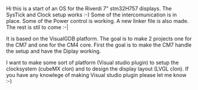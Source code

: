Hi this is a start of an OS for the Riverdi 7" stm32H757 displays.
The SysTick and Clock setup works :-)
Some of the intercomunication is in place.
Some of the Power control is working.
A new linker file is also made.
The rest is stil to come :-|

It is based on the VisualGDB platform. The goal is to make 2 projects one for the CM7 and one for the CM4 core.
First the goal is to make the CM7 handle the setup and have the Diplay working.

I want to make some sort of platform (Visual studio plugin) to setup the clocksystem (cubeMX clon) and to design the display layout (LVGL clon).
If you have any knowlege of making Visual studio plugin please let me know :-)



